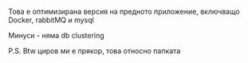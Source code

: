 Това е оптимизирана версия
на предното приложение, включващо
Docker, rabbitMQ и mysql

Минуси - няма db clustering










P.S.
Btw циров ми е прякор,
това относно папката
